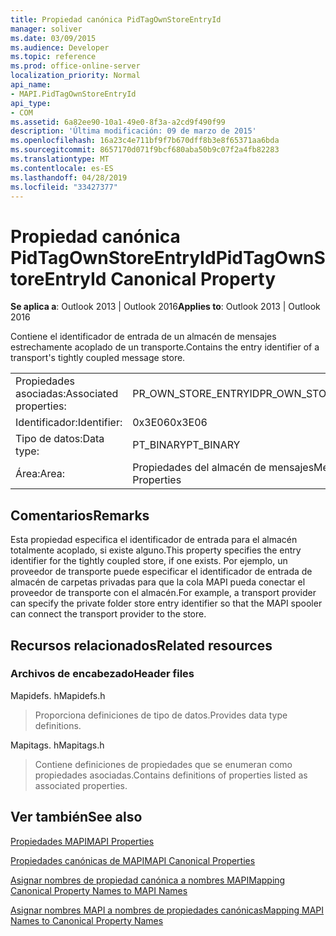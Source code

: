 ```yaml
---
title: Propiedad canónica PidTagOwnStoreEntryId
manager: soliver
ms.date: 03/09/2015
ms.audience: Developer
ms.topic: reference
ms.prod: office-online-server
localization_priority: Normal
api_name:
- MAPI.PidTagOwnStoreEntryId
api_type:
- COM
ms.assetid: 6a82ee90-10a1-49e0-8f3a-a2cd9f490f99
description: 'Última modificación: 09 de marzo de 2015'
ms.openlocfilehash: 16a23c4e711bf9f7b670dff8b3e8f65371aa6bda
ms.sourcegitcommit: 8657170d071f9bcf680aba50b9c07f2a4fb82283
ms.translationtype: MT
ms.contentlocale: es-ES
ms.lasthandoff: 04/28/2019
ms.locfileid: "33427377"
---
```

# <a name="pidtagownstoreentryid-canonical-property"></a><span data-ttu-id="8362b-103">Propiedad canónica PidTagOwnStoreEntryId</span><span class="sxs-lookup"><span data-stu-id="8362b-103">PidTagOwnStoreEntryId Canonical Property</span></span>

  
  
<span data-ttu-id="8362b-104">**Se aplica a**: Outlook 2013 | Outlook 2016</span><span class="sxs-lookup"><span data-stu-id="8362b-104">**Applies to**: Outlook 2013 | Outlook 2016</span></span> 
  
<span data-ttu-id="8362b-105">Contiene el identificador de entrada de un almacén de mensajes estrechamente acoplado de un transporte.</span><span class="sxs-lookup"><span data-stu-id="8362b-105">Contains the entry identifier of a transport's tightly coupled message store.</span></span>
  
|||
|:-----|:-----|
|<span data-ttu-id="8362b-106">Propiedades asociadas:</span><span class="sxs-lookup"><span data-stu-id="8362b-106">Associated properties:</span></span>  <br/> |<span data-ttu-id="8362b-107">PR_OWN_STORE_ENTRYID</span><span class="sxs-lookup"><span data-stu-id="8362b-107">PR_OWN_STORE_ENTRYID</span></span>  <br/> |
|<span data-ttu-id="8362b-108">Identificador:</span><span class="sxs-lookup"><span data-stu-id="8362b-108">Identifier:</span></span>  <br/> |<span data-ttu-id="8362b-109">0x3E06</span><span class="sxs-lookup"><span data-stu-id="8362b-109">0x3E06</span></span>  <br/> |
|<span data-ttu-id="8362b-110">Tipo de datos:</span><span class="sxs-lookup"><span data-stu-id="8362b-110">Data type:</span></span>  <br/> |<span data-ttu-id="8362b-111">PT_BINARY</span><span class="sxs-lookup"><span data-stu-id="8362b-111">PT_BINARY</span></span>  <br/> |
|<span data-ttu-id="8362b-112">Área:</span><span class="sxs-lookup"><span data-stu-id="8362b-112">Area:</span></span>  <br/> |<span data-ttu-id="8362b-113">Propiedades del almacén de mensajes</span><span class="sxs-lookup"><span data-stu-id="8362b-113">Message Store Properties</span></span>  <br/> |
   
## <a name="remarks"></a><span data-ttu-id="8362b-114">Comentarios</span><span class="sxs-lookup"><span data-stu-id="8362b-114">Remarks</span></span>

<span data-ttu-id="8362b-115">Esta propiedad especifica el identificador de entrada para el almacén totalmente acoplado, si existe alguno.</span><span class="sxs-lookup"><span data-stu-id="8362b-115">This property specifies the entry identifier for the tightly coupled store, if one exists.</span></span> <span data-ttu-id="8362b-116">Por ejemplo, un proveedor de transporte puede especificar el identificador de entrada de almacén de carpetas privadas para que la cola MAPI pueda conectar el proveedor de transporte con el almacén.</span><span class="sxs-lookup"><span data-stu-id="8362b-116">For example, a transport provider can specify the private folder store entry identifier so that the MAPI spooler can connect the transport provider to the store.</span></span>
  
## <a name="related-resources"></a><span data-ttu-id="8362b-117">Recursos relacionados</span><span class="sxs-lookup"><span data-stu-id="8362b-117">Related resources</span></span>

### <a name="header-files"></a><span data-ttu-id="8362b-118">Archivos de encabezado</span><span class="sxs-lookup"><span data-stu-id="8362b-118">Header files</span></span>

<span data-ttu-id="8362b-119">Mapidefs. h</span><span class="sxs-lookup"><span data-stu-id="8362b-119">Mapidefs.h</span></span>
  
> <span data-ttu-id="8362b-120">Proporciona definiciones de tipo de datos.</span><span class="sxs-lookup"><span data-stu-id="8362b-120">Provides data type definitions.</span></span>
    
<span data-ttu-id="8362b-121">Mapitags. h</span><span class="sxs-lookup"><span data-stu-id="8362b-121">Mapitags.h</span></span>
  
> <span data-ttu-id="8362b-122">Contiene definiciones de propiedades que se enumeran como propiedades asociadas.</span><span class="sxs-lookup"><span data-stu-id="8362b-122">Contains definitions of properties listed as associated properties.</span></span>
    
## <a name="see-also"></a><span data-ttu-id="8362b-123">Ver también</span><span class="sxs-lookup"><span data-stu-id="8362b-123">See also</span></span>



[<span data-ttu-id="8362b-124">Propiedades MAPI</span><span class="sxs-lookup"><span data-stu-id="8362b-124">MAPI Properties</span></span>](mapi-properties.md)
  
[<span data-ttu-id="8362b-125">Propiedades canónicas de MAPI</span><span class="sxs-lookup"><span data-stu-id="8362b-125">MAPI Canonical Properties</span></span>](mapi-canonical-properties.md)
  
[<span data-ttu-id="8362b-126">Asignar nombres de propiedad canónica a nombres MAPI</span><span class="sxs-lookup"><span data-stu-id="8362b-126">Mapping Canonical Property Names to MAPI Names</span></span>](mapping-canonical-property-names-to-mapi-names.md)
  
[<span data-ttu-id="8362b-127">Asignar nombres MAPI a nombres de propiedades canónicas</span><span class="sxs-lookup"><span data-stu-id="8362b-127">Mapping MAPI Names to Canonical Property Names</span></span>](mapping-mapi-names-to-canonical-property-names.md)

